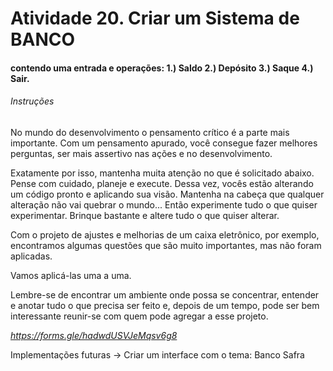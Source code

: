 <h1>Atividade 20. Criar um Sistema de BANCO</h1>
<h4>contendo uma entrada e operações: 1.) Saldo 2.) Depósito 3.) Saque 4.) Sair.</h4>

<h6>Instruções</h6>
No mundo do desenvolvimento o pensamento crítico é a parte mais importante. Com um pensamento apurado, você consegue fazer melhores perguntas, ser mais assertivo nas ações e no desenvolvimento.

Exatamente por isso, mantenha muita atenção no que é solicitado abaixo. Pense com cuidado, planeje e execute. Dessa vez, vocês estão alterando um código pronto e aplicando sua visão.
Mantenha na cabeça que qualquer alteração não vai quebrar o mundo... Então experimente tudo o que quiser experimentar. Brinque bastante e altere tudo o que quiser alterar.

Com o projeto de ajustes e melhorias de um caixa eletrônico, por exemplo, encontramos algumas questões que são muito importantes, mas não foram aplicadas.

Vamos aplicá-las uma a uma.

Lembre-se de encontrar um ambiente onde possa se concentrar, entender e anotar tudo o que precisa ser feito e, depois de um tempo, pode ser bem interessante reunir-se com quem pode agregar a esse projeto.

*https://forms.gle/hadwdUSVJeMqsv6g8*

Implementações futuras -> Criar um interface com o tema: Banco Safra
